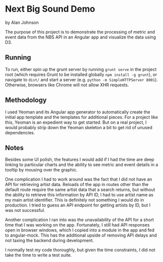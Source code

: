 Next Big Sound Demo
===================
by Alan Johnson

The purpose of this project is to demonstrate the processing of metric and event data from the NBS API in an Angular app and visualize the data using D3.

Running
-------

To run, either spin up the grunt server by running `grunt serve` in the project root (which requires Grunt to be installed globally `npm install -g grunt`), or navigate to `dist/` and start a server (e.g. `python -m SimpleHTTPServer 8001`). Otherwise, browsers like Chrome will not allow XHR requests.

Methodology
-----------

I used Yeoman and its Angular app generator to automatically create the initial app template and the templates for additional pieces. For a project like this, Yeoman is an expedient way to get started. But on a real project, I would probably strip down the Yeoman skeleton a bit to get rid of unused dependencies.

Notes
-----

Besides some UI polish, the features I would add if I had the time are deep linking to particular charts and the ability to see metric and event details in a tooltip by mousing over the graphic.

One complication I had to work around was the fact that I did not have an API for retrieving artist data. Reloads of the app in routes other than the default route require the same artist data that a search returns, but without the ability to retrieve this information by API ID, I had to use artist name as my main artist identifier. This is definitely not something I would do in production. I tried to guess an API endpoint for getting artists by ID, but I was not successful.

Another complication I ran into was the unavailability of the API for a short time that I was working on the app. Fortunately, I still had API responses open in browser windows, which I copied into a module in the app and fed to angular-mock. This has the additional upside of removing API delays and not taxing the backend during development.

I normally test my code thoroughly, but given the time constraints, I did not take the time to write a test suite.